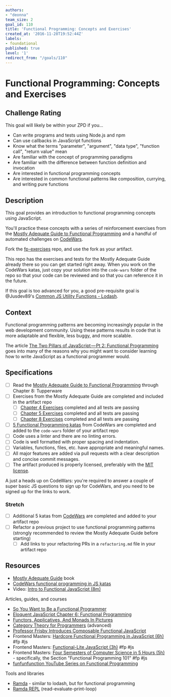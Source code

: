 ```yaml
---
authors:
- "deonna"
team_size: 2
goal_id: 110
title: 'Functional Programming: Concepts and Exercises'
created_at: '2016-11-28T19:52:44Z'
labels:
- foundational
published: true
level: '1'
redirect_from: "/goals/110"
---
```


# Functional Programming: Concepts and Exercises

## Challenge Rating

This goal will likely be within your ZPD if you...

- Can write programs and tests using Node.js and npm
- Can use callbacks in JavaScript functions
- Know what the terms "parameter", "argument", "data type", "function call", "return value" mean
- Are familiar with the concept of programming paradigms
- Are familiar with the difference between function definition and invocation
- Are interested in functional programming concepts
- Are interested in common functional patterns like composition, currying, and writing pure functions

## Description

This goal provides an introduction to functional programming concepts using JavaScript.

You'll practice these concepts with a series of reinforcement exercises from the [Mostly Adequate Guide to Functional Programming][mostly-adequate-guide] and a handful of automated challenges on [CodeWars][codewars-chals].

Fork the [fp-exercises][fp-exercises] repo, and use the fork as your artifact.

This repo has the exercises and tests for the Mostly Adequate Guide already there so you can get started right away. When you work on the CodeWars katas, just copy your solution into the `code-wars` folder of the repo so that your code can be reviewed and so that you can reference it in the future.

If this goal is too advanced for you, a good pre-requisite goal is @Jusdev89's [Common JS Utility Functions - Lodash](./37-Common_JS_Utility_Functions-Lodash.md).

## Context

Functional programming patterns are becoming increasingly popular in the web development community. Using these patterns results in code that is more adaptable and flexible, less buggy, and more scalable.

The article [The Two Pillars of JavaScript — Pt 2: Functional Programming](https://medium.com/javascript-scene/the-two-pillars-of-javascript-pt-2-functional-programming-a63aa53a41a4#.p9gfmzfel) goes into many of the reasons why you might want to consider learning how to write JavaScript as a functional programmer would.

## Specifications

- [ ] Read the [Mostly Adequate Guide to Functional Programming][mostly-adequate-guide] through Chapter 8: Tupperware
- [ ] Exercises from the Mostly Adequate Guide are completed and included in the artifact repo
  - [ ] [Chapter 4 Exercises](https://drboolean.gitbooks.io/mostly-adequate-guide/content/ch4.html#exercises) completed and all tests are passing
  - [ ] [Chapter 5 Exercises](https://drboolean.gitbooks.io/mostly-adequate-guide/content/ch5.html#exercises) completed and all tests are passing
  - [ ] [Chapter 8 Exercises](https://drboolean.gitbooks.io/mostly-adequate-guide/content/ch8.html#exercises) completed and all tests are passing
- [ ] [5 Functional Programming katas][codewars-chals] from CodeWars are completed and added to the `code-wars` folder of your artifact repo
- [ ] Code uses a linter and there are no linting errors.
- [ ] Code is well formatted with proper spacing and indentation.
- [ ] Variables, functions, files, etc. have appropriate and meaningful names.
- [ ] All major features are added via pull requests with a clear description and concise commit messages.
- [ ] The artifact produced is properly licensed, preferably with the [MIT license][mit-license].

A just a heads up on CodeWars: you're required to answer a couple of super basic JS questions to sign up for CodeWars, and you need to be signed up for the links to work.

### Stretch

- [ ] Additional 5 katas from [CodeWars][codewars-chals] are completed and added to your artifact repo
- [ ] Refactor a previous project to use functional programming patterns (strongly recommended to review the Mostly Adequate Guide before starting)
  - [ ] Add links to your refactoring PRs in a `refactoring.md` file in your artifact repo

## Resources

- [Mostly Adequate Guide][mostly-adequate-guide] book
- [CodeWars functional programming in JS katas][codewars-chals]
- Video: [Intro to Functional JavaScript (8m)](https://scrimba.com/Lokeh/cast-1180)

Articles, guides, and courses

- [So You Want to Be a Functional Programmer](https://medium.com/@cscalfani/so-you-want-to-be-a-functional-programmer-part-1-1f15e387e536)
- [Eloquent JavaScript Chapter 6: Functional Programming](http://eloquentjavascript.net/1st_edition/chapter6.html)
- [Functors, Applicatives, And Monads In Pictures](http://adit.io/posts/2013-04-17-functors,_applicatives,_and_monads_in_pictures.html)
- [Category Theory for Programmers](https://bartoszmilewski.com/2014/10/28/category-theory-for-programmers-the-preface/) (advanced)
- [Professor Frisby Introduces Composable Functional JavaScript](https://egghead.io/courses/professor-frisby-introduces-composable-functional-javascript)
- Frontend Masters: [Hardcore Functional Programming in JavaScript (6h)](https://frontendmasters.com/courses/functional-javascript/) #fp #js
- Frontend Masters: [Functional-Lite JavaScript (3h)](https://frontendmasters.com/courses/functional-js-lite/) #fp #js
- Frontend Masters: [Four Semesters of Computer Science in 5 Hours (5h)](https://frontendmasters.com/courses/computer-science/) - specifically, the Section "Functional Programming 101" #fp #js
- [funfunfunction YouTube Series on Functional Programming](https://www.youtube.com/playlist?list=PL0zVEGEvSaeEd9hlmCXrk5yUyqUag-n84)

Tools and libraries

- [Ramda](http://ramdajs.com/docs/) - similar to lodash, but for functional programming
- [Ramda REPL](http://ramdajs.com/repl/) (read-evaluate-print-loop)


[mit-license]: https://opensource.org/licenses/MIT
[fp-exercises]: https://github.com/GuildCrafts/functional-programming-exercises
[mostly-adequate-guide]: https://drboolean.gitbooks.io/mostly-adequate-guide/content/
[codewars-chals]: https://www.codewars.com/kata/search/javascript?q=&tags=Functional+Programming&beta=false
